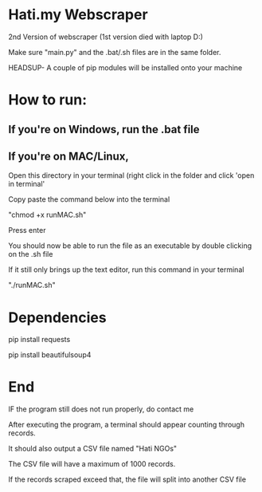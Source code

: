 # Hati.my Webscraper

2nd Version of webscraper (1st version died with laptop D:)

Make sure "main.py" and the .bat/.sh files are in the same folder.

HEADSUP- A couple of pip modules will be installed onto your machine

# How to run:
## If you're on Windows, run the .bat file

## If you're on MAC/Linux,

Open this directory in your terminal (right click in the folder and click 'open in terminal'

Copy paste the command below into the terminal

"chmod +x runMAC.sh"

Press enter

You should now be able to run the file as an executable by double clicking on the .sh file

If it still only brings up the text editor, run this command in your terminal

"./runMAC.sh"

# Dependencies
pip install requests

pip install beautifulsoup4

# End
IF the program still does not run properly, do contact me

After executing the program, a terminal should appear counting through records.

It should also output a CSV file named "Hati NGOs"

The CSV file will have a maximum of 1000 records.

If the records scraped exceed that, the file will split into another CSV file
